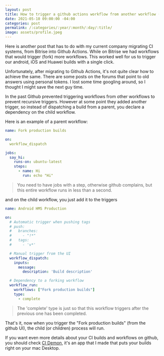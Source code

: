 ```yaml
---
layout: post
title: How to trigger a github actions workflow from another workflow (Github workflows chaining)
date: 2021-05-10 09:00:00 -04:00
categories: post
permalink: /:categories/:year/:month/:day/:title/
image: assets/profile.jpeg
---
```


Here is another post that has to do with my current company migrating CI systems, from Bitrise into Github Actions. While on Bitrise we had workflows that would trigger (fork) more workflows. This worked well for us to trigger our android, iOS and Huawei builds with a single click.

Unfortunately, after migrating to Github Actions, it's not quite clear how to achieve the same. There are some posts on the forums that point to old answers using personal tokens. I lost some time googling around, so I thought I might save the next guy time.

In the past Github prevented triggering workflows from other workflows to prevent recursive triggers. However at some point they added another trigger, so instead of dispatching a build from a parent, you declare a dependency on the child workflow.

Here is an example of a parent workflow:

```yml
name: Fork production builds

on:
  workflow_dispatch

jobs:
  say_hi:
    runs-on: ubuntu-latest
    steps:
      - name: Hi
        run: echo "Hi"
```
> You need to have jobs with a step, otherwise github complains, but this entire workflow runs in less than a second.

and on the child workflow, you just add it to the triggers

```yml
name: Android HMS Production

on:
  # Automatic trigger when pushing tags
  # push:
  #   branches:
  #     - "!*"
  #   tags:
  #     - 'v*'

  # Manual trigger from the UI
  workflow_dispatch:
    inputs:
      message:
        description: 'Build description'

  # Dependency to a forking workflow
  workflow_run:
    workflows: ["Fork production builds"]
    type:
      - complete
```
> The 'complete' type is just so that this workflow triggers after the previous one has been completed.

That's it, now when you trigger the "Fork production builds" (from the github UI), the child (or children) process will run.

If you want even more details about your CI builds and workflows on github, you should check [CI Demon](https://ospfranco.github.io/cidemon), it's an app that I made that puts your builds right on your mac Desktop.